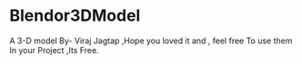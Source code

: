 # Blendor3DModel
A 3-D model By- Viraj Jagtap ,Hope you loved it and , feel free To use them In your Project ,Its Free.
